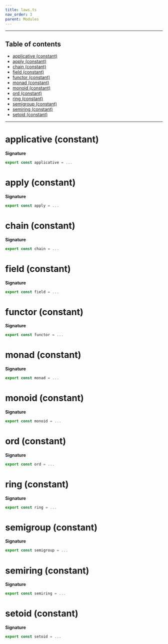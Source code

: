 ```yaml
---
title: laws.ts
nav_order: 3
parent: Modules
---
```


---

<h2 class="text-delta">Table of contents</h2>

- [applicative (constant)](#applicative-constant)
- [apply (constant)](#apply-constant)
- [chain (constant)](#chain-constant)
- [field (constant)](#field-constant)
- [functor (constant)](#functor-constant)
- [monad (constant)](#monad-constant)
- [monoid (constant)](#monoid-constant)
- [ord (constant)](#ord-constant)
- [ring (constant)](#ring-constant)
- [semigroup (constant)](#semigroup-constant)
- [semiring (constant)](#semiring-constant)
- [setoid (constant)](#setoid-constant)

---

# applicative (constant)

**Signature**

```ts
export const applicative = ...
```

# apply (constant)

**Signature**

```ts
export const apply = ...
```

# chain (constant)

**Signature**

```ts
export const chain = ...
```

# field (constant)

**Signature**

```ts
export const field = ...
```

# functor (constant)

**Signature**

```ts
export const functor = ...
```

# monad (constant)

**Signature**

```ts
export const monad = ...
```

# monoid (constant)

**Signature**

```ts
export const monoid = ...
```

# ord (constant)

**Signature**

```ts
export const ord = ...
```

# ring (constant)

**Signature**

```ts
export const ring = ...
```

# semigroup (constant)

**Signature**

```ts
export const semigroup = ...
```

# semiring (constant)

**Signature**

```ts
export const semiring = ...
```

# setoid (constant)

**Signature**

```ts
export const setoid = ...
```
